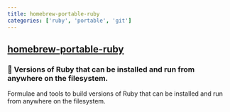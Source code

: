 ```yaml
---
title: homebrew-portable-ruby
categories: ['ruby', 'portable', 'git']
---
```

## [homebrew-portable-ruby](https://github.com/Homebrew/homebrew-portable-ruby)

### 🚗 Versions of Ruby that can be installed and run from anywhere on the filesystem.


Formulae and tools to build versions of Ruby that can be installed and run from anywhere on the filesystem.
